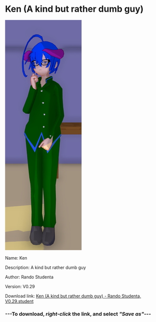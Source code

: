 # Ken (A kind but rather dumb guy)

<img src = "https://raw.githubusercontent.com/Arbiter1223/Daigaku-Gurashi-Custom-Students/master/Students/Files/Ken%20(A%20kind%20but%20rather%20dumb%20guy).png">

Name: Ken

Description: A kind but rather dumb guy

Author: Rando Studenta

Version: V0.29

Download link: <a href="https://raw.githubusercontent.com/Arbiter1223/Daigaku-Gurashi-Custom-Students/master/Students/Files/Ken%20(A%20kind%20but%20rather%20dumb%20guy)%20-%20Rando%20Studenta%2C%20V0.29.student">Ken (A kind but rather dumb guy) - Rando Studenta, V0.29.student</a>

### ---**To download, _right-click_ the link, and select _"Save as"_**---
